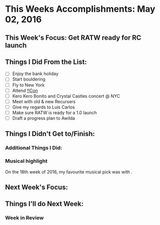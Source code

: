 # This Weeks Accomplishments: May 02, 2016

## This Week's Focus: Get RATW ready for RC launch

## Things I Did From the List:
- [ ] Enjoy the bank holiday
- [ ] Start bouldering
- [ ] Fly to New York
- [ ] Attend [!!Con](http://bangbangcon.com)
- [ ] Kero Kero Bonito and Crystal Castles concert @ NYC
- [ ] Meet with old & new Recursers
- [ ] Give my regards to Luís Carlos
- [ ] Make sure RATW is ready for a 1.0 launch
- [ ] Draft a progress plan to Awilda

## Things I Didn't Get to/Finish:

### Additional Things I Did:

### Musical highlight
On the 18th week of 2016, my favourite musical pick was []() with []().

## Next Week's Focus:

## Things I'll do Next Week:

### Week in Review

